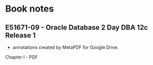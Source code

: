 # Book notes
## E51671-09 - Oracle Database 2 Day DBA 12c Release 1
- annotations created by MetaPDF for Google Drive.

Chapter I - PDF
